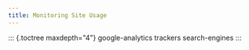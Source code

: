 ```yaml
---
title: Monitoring Site Usage
---
```


::: {.toctree maxdepth="4"} google-analytics trackers search-engines :::

